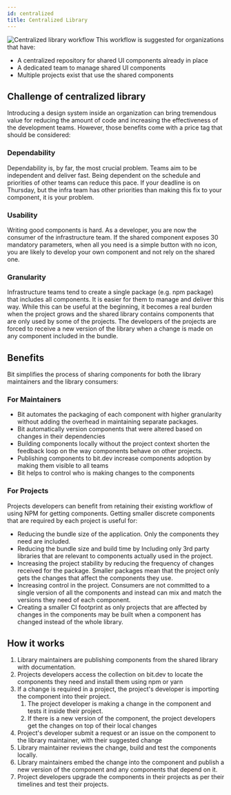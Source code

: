 ```yaml
---
id: centralized
title: Centralized Library
---
```

![Centralized library workflow](https://storage.googleapis.com/static.bit.dev/docs/images/workflow_central.png)
This workflow is suggested for organizations that have:

- A centralized repository for shared UI components already in place
- A dedicated team to manage shared UI components
- Multiple projects exist that use the shared components

## Challenge of centralized library

Introducing a design system inside an organization can bring tremendous value for reducing the amount of code and increasing the effectiveness of the development teams. However, those benefits come with a price tag that should be considered:  

### Dependability

Dependability is, by far, the most crucial problem. Teams aim to be independent and deliver fast. Being dependent on the schedule and priorities of other teams can reduce this pace. If your deadline is on Thursday, but the infra team has other priorities than making this fix to your component, it is your problem.

### Usability

Writing good components is hard. As a developer, you are now the consumer of the infrastructure team. If the shared component exposes 30 mandatory parameters, when all you need is a simple button with no icon, you are likely to develop your own component and not rely on the shared one. 

### Granularity

Infrastructure teams tend to create a single package (e.g. npm package)  that includes all components. It is easier for them to manage and deliver this way. While this can be useful at the beginning, it becomes a real burden when the project grows and the shared library contains components that are only used by some of the projects. The developers of the projects are forced to receive a new version of the library when a change is made on any component included in the bundle. 

## Benefits

Bit simplifies the process of sharing components for both the library maintainers and the library consumers: 

### For Maintainers

- Bit automates the packaging of each component with higher granularity without adding the overhead in maintaining separate packages.
- Bit automatically version components that were altered based on changes in their dependencies
- Building components locally without the project context shorten the feedback loop on the way components behave on other projects.
- Publishing components to bit.dev increase components adoption by making them visible to all teams
- Bit helps to control who is making changes to the components
  
### For Projects

Projects developers can benefit from retaining their existing workflow of using NPM for getting components. Getting smaller discrete components that are required by each project is useful for:  

- Reducing the bundle size of the application. Only the components they need are included.
- Reducing the bundle size and build time by Including only 3rd party libraries that are relevant to components actually used in the project.
- Increasing the project stability by reducing the frequency of changes received for the package. Smaller packages mean that the project only gets the changes that affect the components they use.
- Increasing control in the project. Consumers are not committed to a single version of all the components and instead can mix and match the versions they need of each component.
- Creating a smaller CI footprint as only projects that are affected by changes in the components may be built when a component has changed instead of the whole library.

## How it works

1. Library maintainers are publishing components from the shared library with documentation.
1. Projects developers access the collection on bit.dev to locate the components they need and install them using npm or yarn
1. If a change is required in a project, the project's developer is importing the component into their project.  
   1. The project developer is making a change in the component and tests it inside their project.
   1. If there is a new version of the component, the project developers get the changes on top of their local changes
1. Project's developer submit a request or an issue on the component to the library maintainer, with their suggested change
1. Library maintainer reviews the change, build and test the components locally.
1. Library maintainers embed the change into the component and publish a new version of the component and any components that depend on it.
1. Project developers upgrade the components in their projects as per their timelines and test their projects.
